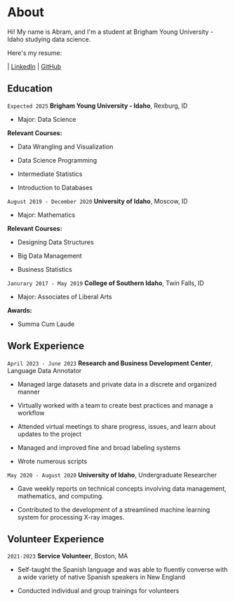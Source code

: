 # About

Hi! My name is Abram, and I'm a student at Brigham Young University - Idaho studying data science.

Here's my resume:

<div id="webaddress">
| <a href="https://www.linkedin.com/in/abram-astle-3194a2279/">LinkedIn</a>
| <a href="https://github.com/c-a-s-t-l-e">GitHub</a>
</div>


<!-- https://www.monique.tech/the-art-of-markdown -->

## Education

`Expected 2025`
__Brigham Young University - Idaho__, Rexburg, ID

- Major: Data Science

**Relevant Courses:**

- Data Wrangling and Visualization
  
- Data Science Programming
  
- Intermediate Statistics
  
- Introduction to Databases

`August 2019 - December 2020`
__University of Idaho__, Moscow, ID

- Major: Mathematics
  
**Relevant Courses:**

- Designing Data Structures

- Big Data Management

- Business Statistics

`Janurary 2017 - May 2019`
__College of Southern Idaho__, Twin Falls, ID

- Major: Associates of Liberal Arts

**Awards:**

- Summa Cum Laude

## Work Experience

`April 2023 - June 2023`
__Research and Business Development Center__, Language Data Annotator

- Managed large datasets and private data in a discrete and organized manner
  
- Virtually worked with a team to create best practices and manage a workflow

- Attended virtual meetings to share progress, issues, and learn about updates to the project
  
- Managed and improved fine and broad labeling systems

- Wrote numerous scripts

`May 2020 - August 2020`
__University of Idaho__, Undergraduate Researcher

- Gave weekly reports on technical concepts involving data management, mathematics, and computing.

- Contributed to the development of a streamlined machine learning system for processing X-ray images.

## Volunteer Experience

`2021-2023`
__Service Volunteer__, Boston, MA

- Self-taught the Spanish language and was able to fluently converse with a wide variety of native Spanish speakers in New England

- Conducted individual and group trainings for volunteers

<!-- ### Footer

Last updated: May 2013 -->


